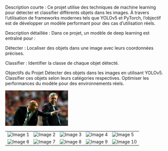 Description courte :
Ce projet utilise des techniques de machine learning pour détecter et classifier différents objets dans les images. À travers l’utilisation de frameworks modernes tels que YOLOv5 et PyTorch, l’objectif est de développer un modèle performant pour des cas d’utilisation réels.

Description détaillée :
Dans ce projet, un modèle de deep learning est entraîné pour : 

Détecter : Localiser des objets dans une image avec leurs coordonnées précises. 


Classifier : Identifier la classe de chaque objet détecté.

Objectifs du Projet
Détecter des objets dans les images en utilisant YOLOv5.
Classifier ces objets selon leurs catégories respectives.
Optimiser les performances du modèle pour des environnements réels.

<!-- ![Texte alternatif](/zidane.jpg) -->
<img src="/zidane.jpg" alt="Logo" width="200"/>
<table>
  <tr>
    <td><img src="images/image1.jpg" alt="Image 1" width="150"/></td>
    <td><img src="images/image2.jpg" alt="Image 2" width="150"/></td>
    <td><img src="images/image3.jpg" alt="Image 3" width="150"/></td>
    <td><img src="images/image4.jpg" alt="Image 4" width="150"/></td>
    <td><img src="images/image5.jpg" alt="Image 5" width="150"/></td>
  </tr>
  <tr>
    <td><img src="images/image6.jpg" alt="Image 6" width="150"/></td>
    <td><img src="images/image7.jpg" alt="Image 7" width="150"/></td>
    <td><img src="images/image8.jpg" alt="Image 8" width="150"/></td>
    <td><img src="images/image9.jpg" alt="Image 9" width="150"/></td>
    <td><img src="images/image10.jpg" alt="Image 10" width="150"/></td>
  </tr>
</table>





